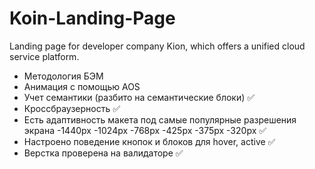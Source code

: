 # Koin-Landing-Page
Landing page for developer company Kion, which offers a unified cloud service platform.
* Методология БЭМ
* Анимация с помощью AOS
* Учет семантики (разбито на семантические блоки) ✅
* Кроссбраузерность ✅
* Есть адаптивность макета под самые популярные разрешения экрана 
     -1440px 
     -1024px 
     -768px 
     -425px 
     -375px 
     -320px ✅
* Настроено поведение кнопок и блоков для hover, active ✅
* Верстка проверена на валидаторе ✅

